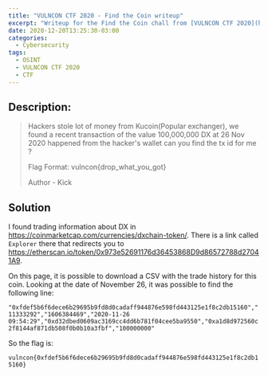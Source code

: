```yaml
---
title: "VULNCON CTF 2020 - Find the Coin writeup"
excerpt: "Writeup for the Find the Coin chall from [VULNCON CTF 2020](https://ctftime.org/event/1149)."
date: 2020-12-20T13:25:30-03:00
categories:
  - Cybersecurity
tags:
  - OSINT
  - VULNCON CTF 2020
  - CTF
---
```


## Description:

> Hackers stole lot of money from Kucoin(Popular exchanger), we found a recent transaction of the value 100,000,000 DX at 26 Nov 2020 happened from the hacker's wallet can you find the tx id for me ?
>
> Flag Format: vulncon{drop_what_you_got}
>
> Author - Kick

## Solution

I found trading information about DX in https://coinmarketcap.com/currencies/dxchain-token/. There is a link called `Explorer` there that redirects you to https://etherscan.io/token/0x973e52691176d36453868D9d86572788d27041A9.

On this page, it is possible to download a CSV with the trade history for this coin. Looking at the date of November 26, it was possible to find the following line:

`"0xfdef5b6f6dece6b29695b9fd8d0cadaff944876e598fd443125e1f8c2db15160","11333292","1606384469","2020-11-26 09:54:29","0xd32dbed0609ac3169cc4dd6b781f04cee5ba9550","0xa1d8d972560c2f8144af871db508f0b0b10a3fbf","100000000"`

So the flag is:

`vulncon{0xfdef5b6f6dece6b29695b9fd8d0cadaff944876e598fd443125e1f8c2db15160}`
